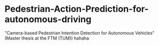 # Pedestrian-Action-Prediction-for-autonomous-driving
"Camera-based Pedestrian Intention Detection for Autonomous Vehicles" (Master thesis at the FTM (TUM))
hahaha